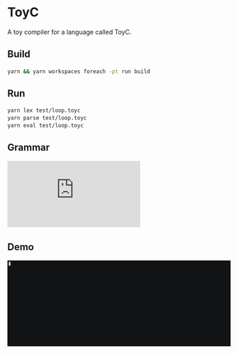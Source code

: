 # ToyC

A toy compiler for a language called ToyC.

## Build

```bash
yarn && yarn workspaces foreach -pt run build
```

## Run

```bash
yarn lex test/loop.toyc
yarn parse test/loop.toyc
yarn eval test/loop.toyc
```

## Grammar

![img](http://www.sciweavers.org/tex2img.php?eq=program%20%20%20%20%20%20%20%26%20%5Cto%20compoundstmt%20%5C%5C%0Adecls%20%20%20%20%20%20%20%20%20%26%20%5Cto%20decl%5Ctextbf%7B%20%3B%20%7D%20decls%20%7C%20%5Cepsilon%20%5C%5C%0Adecl%20%20%20%20%20%20%20%20%20%20%26%20%5Cto%20%5Ctextbf%7Bint%20%7D%20ID%20%5Ctextbf%7B%20%3D%20%7D%20INTNUM%20%7C%20%5Ctextbf%7B%20real%20%7D%20ID%20%5Ctextbf%7B%20%3D%20%7D%20REALNUM%20%5C%5C%0Astmt%20%20%20%20%20%20%20%20%20%20%26%20%5Cto%20ifstmt%20%20%7C%20%20whilestmt%20%20%7C%20%20assgstmt%20%20%7C%20%20compoundstmt%20%5C%5C%0Acompoundstmt%20%20%26%20%5Cto%20%5C%7B%20stmts%20%5C%7D%20%5C%5C%0Astmts%20%20%20%20%20%20%20%20%20%26%20%5Cto%20stmt%20stmts%20%7C%20%5Cepsilon%20%5C%5C%0Aifstmt%20%20%20%20%20%20%20%20%26%20%5Cto%20%5Ctextbf%7Bif%20%7D%20%28%20boolexpr%20%29%20%5Ctextbf%7B%20then%20%7D%20stmt%20%5Ctextbf%7B%20else%20%7D%20stmt%20%5C%5C%0Awhilestmt%20%20%20%20%20%26%20%5Cto%20%5Ctextbf%7Bwhile%7D%20%28%20boolexpr%20%29%20stmt%20%5C%5C%0Aassgstmt%20%20%20%20%20%20%26%20%5Cto%20ID%20%3D%20arithexpr%20%3B%20%5C%5C%0Aboolexp%20%20%20%20%20%20%20%26%20%5Cto%20arithexpr%5C%20boolop%5C%20arithexpr%20%5C%5C%0Aboolop%20%20%20%20%20%20%20%20%26%20%5Cto%20%3C%20%20%7C%20%20%3E%20%20%7C%20%20%3C%3D%20%20%7C%20%20%3E%3D%20%20%7C%20%3D%3D%20%5C%5C%0Aarithexpr%20%20%20%20%20%26%20%5Cto%20multexpr%5C%20arithexprprime%20%5C%5C%0Aarithexprprime%26%20%5Cto%20%2B%20multexpr%5C%20arithexprprime%20%20%7C%20%20-%20multexpr%5C%20arithexprprime%20%20%7C%20%5Cepsilon%20%20%20%5C%5C%0Amultexpr%20%20%20%20%20%20%26%20%5Cto%20%20simpleexpr%5C%20%20multexprprime%20%5C%5C%0Amultexprprime%20%26%20%5Cto%20%20%2A%20simpleexpr%5C%20multexprprime%20%20%7C%20%20%2F%20simpleexpr%5C%20multexprprime%20%20%7C%20%20%5Cepsilon%20%5C%5C%0Asimpleexpr%20%20%20%20%26%20%5Cto%20%20ID%20%20%7C%20%20NUM%20%20%7C%20%20%28%20arithexpr%20%29&bc=White&fc=Black&im=jpg&fs=12&ff=arev&edit=0)

## Demo

![demo](./demo.gif)